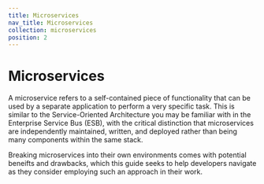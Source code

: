 ```yaml
---
title: Microservices
nav_title: Microservices
collection: microservices
position: 2
---
```


# Microservices

A microservice refers to a self-contained piece of functionality that can be used by a separate application to perform a very specific task. This is similar to the Service-Oriented Architecture you may be familiar with in the Enterprise Service Bus (ESB), with the critical distinction that microservices are independently maintained, written, and deployed rather than being many components within the same stack.

Breaking microservices into their own environments comes with potential beneifts and drawbacks, which this guide seeks to help developers navigate as they consider employing such an approach in their work.